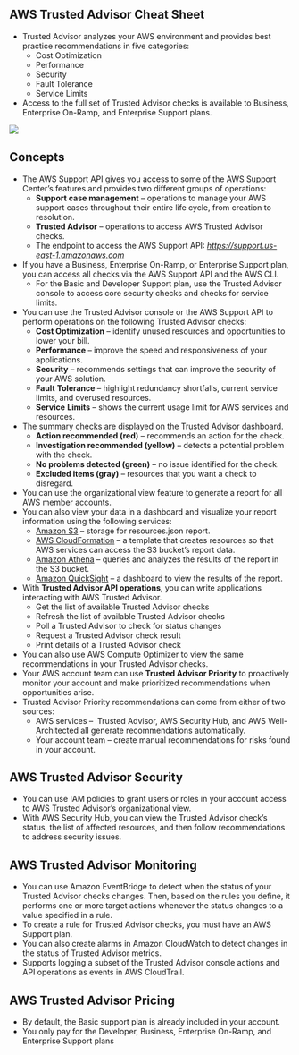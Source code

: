 ## AWS Trusted Advisor Cheat Sheet

- Trusted Advisor analyzes your AWS environment and provides best practice recommendations in five categories:
    - Cost Optimization
    - Performance
    - Security
    - Fault Tolerance
    - Service Limits
- Access to the full set of Trusted Advisor checks is available to Business, Enterprise On-Ramp, and Enterprise Support plans.

![](https://td-mainsite-cdn.tutorialsdojo.com/wp-content/uploads/2018/12/AWS-Trusted-Advisor-1024x447.png)

## Concepts

- The AWS Support API gives you access to some of the AWS Support Center’s features and provides two different groups of operations:
    - **Support case management** – operations to manage your AWS support cases throughout their entire life cycle, from creation to resolution.
    - **Trusted Advisor** – operations to access AWS Trusted Advisor checks.
    - The endpoint to access the AWS Support API: _https://support.us-east-1.amazonaws.com_
- If you have a Business, Enterprise On-Ramp, or Enterprise Support plan, you can access all checks via the AWS Support API and the AWS CLI.
    - For the Basic and Developer Support plan, use the Trusted Advisor console to access core security checks and checks for service limits.
- You can use the Trusted Advisor console or the AWS Support API to perform operations on the following Trusted Advisor checks:
    - **Cost Optimization** – identify unused resources and opportunities to lower your bill.
    - **Performance** – improve the speed and responsiveness of your applications.
    - **Security** – recommends settings that can improve the security of your AWS solution.
    - **Fault** **Tolerance** – highlight redundancy shortfalls, current service limits, and overused resources.
    - **Service** **Limits** – shows the current usage limit for AWS services and resources.
- The summary checks are displayed on the Trusted Advisor dashboard.
    - **Action recommended (red)** – recommends an action for the check.
    - **Investigation recommended (yellow)** – detects a potential problem with the check.
    - **No problems detected (green)** – no issue identified for the check.
    - **Excluded items (gray)** – resources that you want a check to disregard.
- You can use the organizational view feature to generate a report for all AWS member accounts.
- You can also view your data in a dashboard and visualize your report information using the following services:
    - [Amazon S3](https://tutorialsdojo.com/amazon-s3/) – storage for resources.json report.
    - [AWS CloudFormation](https://tutorialsdojo.com/aws-cloudformation/) – a template that creates resources so that AWS services can access the S3 bucket’s report data.
    - [Amazon Athena](https://tutorialsdojo.com/amazon-athena/) – queries and analyzes the results of the report in the S3 bucket.
    - [Amazon QuickSight](https://tutorialsdojo.com/amazon-quicksight/) – a dashboard to view the results of the report.
- With **Trusted Advisor API operations**, you can write applications interacting with AWS Trusted Advisor.
    - Get the list of available Trusted Advisor checks
    - Refresh the list of available Trusted Advisor checks
    - Poll a Trusted Advisor to check for status changes
    - Request a Trusted Advisor check result
    - Print details of a Trusted Advisor check
- You can also use AWS Compute Optimizer to view the same recommendations in your Trusted Advisor checks.
- Your AWS account team can use **Trusted Advisor Priority** to proactively monitor your account and make prioritized recommendations when opportunities arise.
- Trusted Advisor Priority recommendations can come from either of two sources:
    - AWS services –  Trusted Advisor, AWS Security Hub, and AWS Well-Architected all generate recommendations automatically.
    - Your account team – create manual recommendations for risks found in your account.

## AWS Trusted Advisor Security

- You can use IAM policies to grant users or roles in your account access to AWS Trusted Advisor’s organizational view.
- With AWS Security Hub, you can view the Trusted Advisor check’s status, the list of affected resources, and then follow recommendations to address security issues.

## AWS Trusted Advisor Monitoring

- You can use Amazon EventBridge to detect when the status of your Trusted Advisor checks changes. Then, based on the rules you define, it performs one or more target actions whenever the status changes to a value specified in a rule.
- To create a rule for Trusted Advisor checks, you must have an AWS Support plan.
- You can also create alarms in Amazon CloudWatch to detect changes in the status of Trusted Advisor metrics.
- Supports logging a subset of the Trusted Advisor console actions and API operations as events in AWS CloudTrail.

## AWS Trusted Advisor Pricing

- By default, the Basic support plan is already included in your account.
- You only pay for the Developer, Business, Enterprise On-Ramp, and Enterprise Support plans